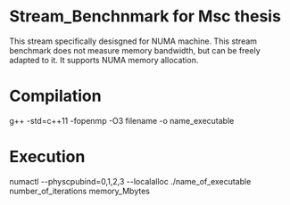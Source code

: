 # Stream_Benchnmark for Msc thesis
This stream specifically desisgned for NUMA machine. This stream benchmark does not measure memory bandwidth, but can be freely adapted to it. It supports NUMA memory allocation.

# Compilation
g++ -std=c++11 -fopenmp -O3 filename -o name_executable

# Execution 
numactl --physcpubind=0,1,2,3 --localalloc ./name_of_executable number_of_iterations memory_Mbytes
